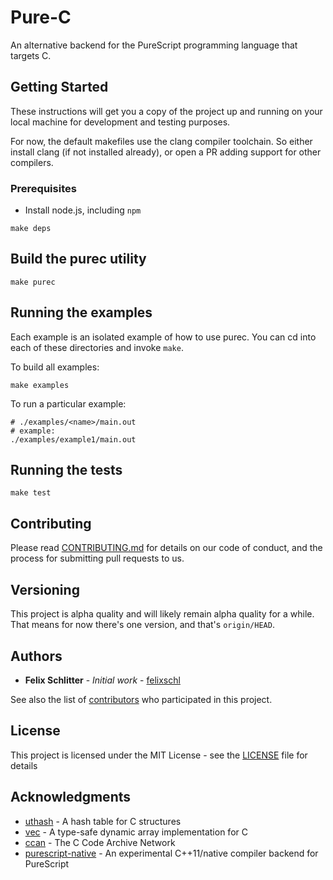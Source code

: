 # Pure-C

An alternative backend for the PureScript programming language that targets C.

## Getting Started

These instructions will get you a copy of the project up and running on your
local machine for development and testing purposes.

For now, the default makefiles use the clang compiler toolchain. So either
install clang (if not installed already), or open a PR adding support for other
compilers.

### Prerequisites

* Install node.js, including `npm`

```
make deps
```

## Build the purec utility

```
make purec
```

## Running the examples

Each example is an isolated example of how to use purec.
You can cd into each of these directories and invoke `make`.

To build all examples:

```
make examples
```

To run a particular example:

```
# ./examples/<name>/main.out
# example:
./examples/example1/main.out
```

## Running the tests

```
make test
```

## Contributing

Please read [CONTRIBUTING.md](#) for details on our code of
conduct, and the process for submitting pull requests to us.

## Versioning

This project is alpha quality and will likely remain alpha quality for a while.
That means for now there's one version, and that's `origin/HEAD`.

## Authors

* **Felix Schlitter** - *Initial work* - [felixschl](https://github.com/felixschl)

See also the list of [contributors](https://github.com/pure-c/pure-c/contributors) who participated in this project.

## License

This project is licensed under the MIT License - see the [LICENSE](LICENSE) file for details

## Acknowledgments

* [uthash](https://github.com/troydhanson/uthash) - A hash table for C structures
* [vec](https://github.com/rxi/vec) - A type-safe dynamic array implementation for C
* [ccan](https://github.com/rustyrussell/ccan) - The C Code Archive Network
* [purescript-native](https://github.com/andyarvanitis/purescript-native) - An experimental C++11/native compiler backend for PureScript
